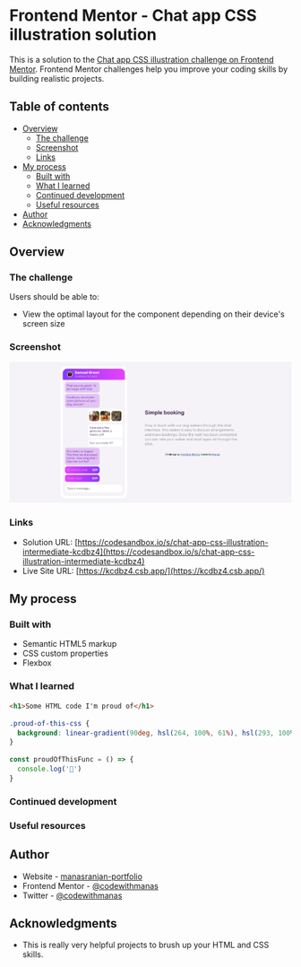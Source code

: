 # Frontend Mentor - Chat app CSS illustration solution

This is a solution to the [Chat app CSS illustration challenge on Frontend Mentor](https://www.frontendmentor.io/challenges/chat-app-css-illustration-O5auMkFqY). Frontend Mentor challenges help you improve your coding skills by building realistic projects. 

## Table of contents

- [Overview](#overview)
  - [The challenge](#the-challenge)
  - [Screenshot](#screenshot)
  - [Links](#links)
- [My process](#my-process)
  - [Built with](#built-with)
  - [What I learned](#what-i-learned)
  - [Continued development](#continued-development)
  - [Useful resources](#useful-resources)
- [Author](#author)
- [Acknowledgments](#acknowledgments)


## Overview

### The challenge

Users should be able to:

- View the optimal layout for the component depending on their device's screen size 

### Screenshot

![](./images/chatapp.png)

### Links

- Solution URL: [https://codesandbox.io/s/chat-app-css-illustration-intermediate-kcdbz4](https://codesandbox.io/s/chat-app-css-illustration-intermediate-kcdbz4)
- Live Site URL: [https://kcdbz4.csb.app/](https://kcdbz4.csb.app/)

## My process

### Built with

- Semantic HTML5 markup
- CSS custom properties
- Flexbox

### What I learned

```html
<h1>Some HTML code I'm proud of</h1>
```
```css
.proud-of-this-css {
  background: linear-gradient(90deg, hsl(264, 100%, 61%), hsl(293, 100%, 63%));
}
```
```js
const proudOfThisFunc = () => {
  console.log('🎉')
}
```

### Continued development


### Useful resources


## Author

- Website - [manasranjan-portfolio](https://manasranjan-portfolio.netlify.app/)
- Frontend Mentor - [@codewithmanas](https://www.frontendmentor.io/profile/codewithmanas)
- Twitter - [@codewithmanas](https://twitter.com/codewithmanas)


## Acknowledgments

- This is really very helpful projects to brush up your HTML and CSS skills.



